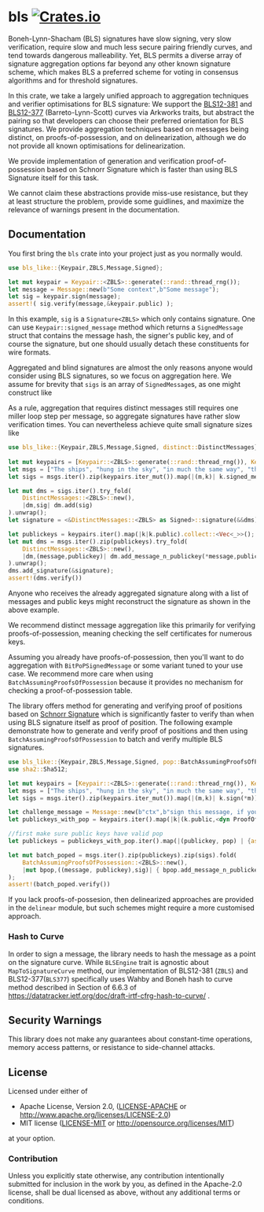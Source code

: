# bls [![Crates.io](https://img.shields.io/crates/v/bls-like.svg)](https://crates.io/crates/bls-like) #

Boneh-Lynn-Shacham (BLS) signatures have slow signing, very slow verification, require slow and much less secure pairing friendly curves, and tend towards dangerous malleability.  Yet, BLS permits a diverse array of signature aggregation options far beyond any other known signature scheme, which makes BLS a preferred scheme for voting in consensus algorithms and for threshold signatures. 

In this crate, we take a largely unified approach to aggregation techniques and verifier optimisations for BLS signature:  We support the [BLS12-381](https://z.cash/blog/new-snark-curve.html) and [BLS12-377](https://eprint.iacr.org/2018/962.pdf) (Barreto-Lynn-Scott) curves via Arkworks traits, but abstract the pairing so that developers can choose their preferred orientation for BLS signatures. We provide aggregation techniques based on messages being distinct, on proofs-of-possession, and on delinearization, although we do not provide all known optimisations for delinearization.

We provide implementation of generation and verification proof-of-possession based on Schnorr Signature which is faster than using BLS Signature itself for this task.

We cannot claim these abstractions provide miss-use resistance, but they at least structure the problem, provide some guidlines, and maximize the relevance of warnings present in the documentation.

## Documentation

You first bring the `bls` crate into your project just as you normally would.

```rust
use bls_like::{Keypair,ZBLS,Message,Signed};

let mut keypair = Keypair::<ZBLS>::generate(::rand::thread_rng());
let message = Message::new(b"Some context",b"Some message");
let sig = keypair.sign(message);
assert!( sig.verify(message,&keypair.public) );
```

In this example, `sig` is a `Signature<ZBLS>` which only contains signature. One can use `Keypair::signed_message` method which returns a `SignedMessage` struct that contains the message hash, the signer's public key, and of course the signature, but one should usually detach these constituents for wire formats.

Aggregated and blind signatures are almost the only reasons anyone would consider using BLS signatures, so we focus on aggregation here.  We assume for brevity that `sigs` is an array of `SignedMessage`s, as one might construct like 

As a rule, aggregation that requires distinct messages still requires one miller loop step per message, so aggregate signatures have rather slow verification times.  You can nevertheless achieve quite small signature sizes like

```rust
use bls_like::{Keypair,ZBLS,Message,Signed, distinct::DistinctMessages};
  
let mut keypairs = [Keypair::<ZBLS>::generate(::rand::thread_rng()), Keypair::<ZBLS>::generate(::rand::thread_rng())];
let msgs = ["The ships", "hung in the sky", "in much the same way", "that bricks don’t."].iter().map(|m| Message::new(b"Some context", m.as_bytes())).collect::<Vec<_>>();
let sigs = msgs.iter().zip(keypairs.iter_mut()).map(|(m,k)| k.signed_message(*m)).collect::<Vec<_>>();

let mut dms = sigs.iter().try_fold(
    DistinctMessages::<ZBLS>::new(),
    |dm,sig| dm.add(sig)
).unwrap();
let signature = <&DistinctMessages::<ZBLS> as Signed>::signature(&&dms);

let publickeys = keypairs.iter().map(|k|k.public).collect::<Vec<_>>();
let mut dms = msgs.iter().zip(publickeys).try_fold(
    DistinctMessages::<ZBLS>::new(), 
    |dm,(message,publickey)| dm.add_message_n_publickey(*message,publickey)
).unwrap();
dms.add_signature(&signature);
assert!(dms.verify())
```
Anyone who receives the already aggregated signature along with a list of messages and public keys might reconstruct the signature as shown in the above example.

We recommend distinct message aggregation like this primarily for verifying proofs-of-possession, meaning checking the self certificates for numerous keys.

Assuming you already have proofs-of-possession, then you'll want to do aggregation with `BitPoPSignedMessage` or some variant tuned to your use case.  We recommend more care when using `BatchAssumingProofsOfPossession` because it provides no mechanism for checking a proof-of-possession table.

The library offers method for generating and verifying proof of positions based on [Schnorr Signature](https://en.wikipedia.org/wiki/Schnorr_signature) which is significantly faster to verify than when using BLS signature itself as proof of position. The following example demonstrate how to generate and verify proof of positions and then using `BatchAssumingProofsOfPossession` to batch and verify multiple BLS signatures.

```rust
use bls_like::{Keypair,ZBLS,Message,Signed, pop::BatchAssumingProofsOfPossession, pop::{ProofOfPossessionGenerator, ProofOfPossessionVerifier}};
use sha2::Sha512;

let mut keypairs = [Keypair::<ZBLS>::generate(::rand::thread_rng()), Keypair::<ZBLS>::generate(::rand::thread_rng())];
let msgs = ["The ships", "hung in the sky", "in much the same way", "that bricks don’t."].iter().map(|m| Message::new(b"Some context", m.as_bytes())).collect::<Vec<_>>();
let sigs = msgs.iter().zip(keypairs.iter_mut()).map(|(m,k)| k.sign(*m)).collect::<Vec<_>>();

let challenge_message = Message::new(b"ctx",b"sign this message, if you really have the secret key");
let publickeys_with_pop = keypairs.iter().map(|k|(k.public,<dyn ProofOfPossessionGenerator<ZBLS, Sha512>>::generate_pok(&k.secret, challenge_message))).collect::<Vec<_>>();

//first make sure public keys have valid pop
let publickeys = publickeys_with_pop.iter().map(|(publickey, pop) | {assert!(<dyn ProofOfPossessionVerifier<ZBLS, Sha512>>::verify_pok(publickey, challenge_message, *pop)); publickey}).collect::<Vec<_>>();

let mut batch_poped = msgs.iter().zip(publickeys).zip(sigs).fold(
    BatchAssumingProofsOfPossession::<ZBLS>::new(),
    |mut bpop,((message, publickey),sig)| { bpop.add_message_n_publickey(message, &publickey); bpop.add_signature(&sig); bpop }
);
assert!(batch_poped.verify())
```

If you lack proofs-of-possesion, then delinearized approaches are provided in the `delinear` module, but such schemes might require a more customised approach.

### Hash to Curve

In order to sign a message, the library needs to hash the message as a point on the signature curve. While `BLSEngine` trait is agnostic about `MapToSignatureCurve` method, our implementation of BLS12-381 (`ZBLS`) and BLS12-377(`BLS377`) specifically uses Wahby and Boneh hash to curve method described in Section of 6.6.3 of https://datatracker.ietf.org/doc/draft-irtf-cfrg-hash-to-curve/ .

## Security Warnings

This library does not make any guarantees about constant-time operations, memory access patterns, or resistance to side-channel attacks.

## License

Licensed under either of

 * Apache License, Version 2.0, ([LICENSE-APACHE](LICENSE-APACHE) or http://www.apache.org/licenses/LICENSE-2.0)
 * MIT license ([LICENSE-MIT](LICENSE-MIT) or http://opensource.org/licenses/MIT)

at your option.

### Contribution

Unless you explicitly state otherwise, any contribution intentionally
submitted for inclusion in the work by you, as defined in the Apache-2.0
license, shall be dual licensed as above, without any additional terms or
conditions.

